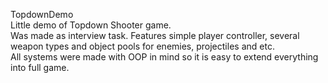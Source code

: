 TopdownDemo
<br>
Little demo of Topdown Shooter game. <br>
Was made as interview task. Features simple player controller, several weapon types and object pools for enemies, projectiles and etc. <br>
All systems were made with OOP in mind so it is easy to extend everything into full game. <br>
